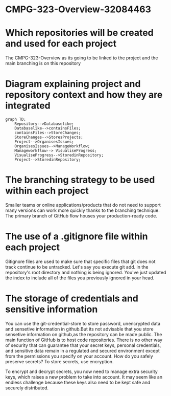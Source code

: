 # CMPG-323-Overview-32084463

# Which repositories will be created and used for each project
The CMPG-323-Overview as its going to be linked to the project and the main branching is on this repository

# Diagram explaining project and repository context and how they are integrated

```mermaid
graph TD;
    Repository-->Databaselike;
    Databaselike-->containsFiles;
    containsFiles-->StoreChanges;
    StoreChanges-->StoresProjects;
    Project-->OrganisesIssues;
    OrganisesIssues-->ManageWorkflow;
    Manageworkflow--> VisualiseProgress;
    VisualiseProgress-->StoredinRepository;
    Project-->StoredinRepository;
```
# The branching strategy to be used within each project
Smaller teams or online applications/products that do not need to support many versions can work more quickly thanks to the branching technique. The primary branch of GitHub flow houses your production-ready code.

# The use of a .gitignore file within each project
Gitignore files are used to make sure that specific files that git does not track continue to be untracked. Let's say you execute git add. in the repository's root directory and nothing is being ignored. You've just updated the index to include all of the files you previously ignored in your head.

# The storage of credentials and sensitive information
You can use the git-credential-store to store password, unencrypted data and sensetive information in github.But its not advisable that you store sensetive information on github,as the repository can be made public. The main function of GitHub is to host code repositories. There is no other way of security that can guarantee that your secret keys, personal credentials, and sensitive data remain in a regulated and secured environment except from the permissions you specify on your account.
How do you safely preserve secrets?
To store secrets, use encryption.

To encrypt and decrypt secrets, you now need to manage extra security keys, which raises a new problem to take into account. It may seem like an endless challenge because these keys also need to be kept safe and securely distributed.
